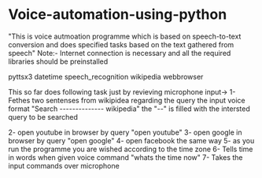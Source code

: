# Voice-automation-using-python
"This is voice autmoation programme which is based on speech-to-text conversion and does specified tasks based on the text gathered from speech"
Note:- Internet connection is necessary and all the required libraries should be preinstalled 

pyttsx3 
datetime 
speech_recognition 
wikipedia 
webbrowser 

This so far does following task just by revieving microphone input->
1- Fethes two sentenses from wikipidea regarding the query 
  the input voice format "Search -------------- wikipedia" the "--" is filled with the intersted query to be searched
  
2- open youtube in browser by query "open youtube"
3- open google in browser by query "open google"
4- open facebook the same way
5- as you run the programme you are wished according to the time zone
6- Tells time in words when given voice command "whats the time now"
7- Takes the input commands over microphone
